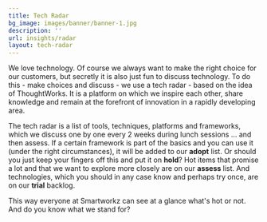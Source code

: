 ```yaml
---
title: Tech Radar
bg_image: images/banner/banner-1.jpg
description: ''
url: insights/radar
layout: tech-radar
---
```

We love technology. Of course we always want to make the right choice for our customers, but secretly it is also just fun to discuss technology. To do this - make choices and discuss - we use a tech radar - based on the idea of ThoughtWorks. It is a platform on which we inspire each other, share knowledge and remain at the forefront of innovation in a rapidly developing area.

The tech radar is a list of tools, techniques, platforms and frameworks, which we discuss one by one every 2 weeks during lunch sessions ... and then assess. If a certain framework is part of the basics and you can use it (under the right circumstances), it will be added to our **adopt** list. Or should you just keep your fingers off this and put it on **hold**? Hot items that promise a lot and that we want to explore more closely are on our **assess** list. And technologies, which you should in any case know and perhaps try once, are on our **trial** backlog.

This way everyone at Smartworkz can see at a glance what's hot or not. And do you know what we stand for?
